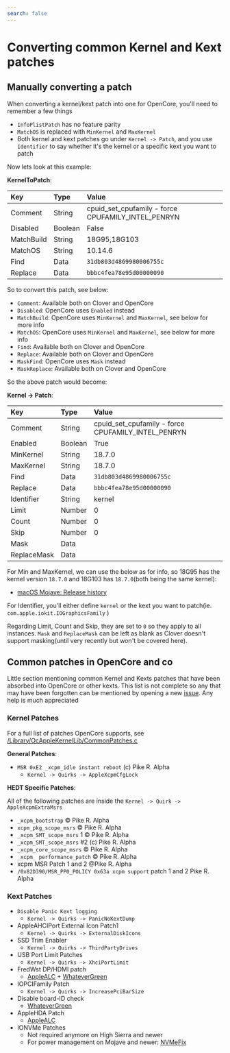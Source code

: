 ```yaml
---
search: false
---
```


# Converting common Kernel and Kext patches

## Manually converting a patch

When converting a kernel/kext patch into one for OpenCore, you'll need to remember a few things

* `InfoPlistPatch` has no feature parity
* `MatchOS` is replaced with `MinKernel` and `MaxKernel`
* Both kernel and kext patches go under `Kernel -> Patch`, and you use `Identifier` to say whether it's the kernel or a specific kext you want to patch

Now lets look at this example:

**KernelToPatch**:

| Key | Type | Value |
| :--- | :--- | :--- |
| Comment | String | cpuid_set_cpufamily - force CPUFAMILY_INTEL_PENRYN |
| Disabled | Boolean | False |
| MatchBuild | String | 18G95,18G103 |
| MatchOS | String | 10.14.6 |
| Find | Data | `31db803d4869980006755c` |
| Replace | Data | `bbbc4fea78e95d00000090` |

So to convert this patch, see below:

* `Comment`: Available both on Clover and OpenCore
* `Disabled`: OpenCore uses `Enabled` instead
* `MatchBuild`: OpenCore uses `MinKernel` and `MaxKernel`, see below for more info
* `MatchOS`: OpenCore uses `MinKernel` and `MaxKernel`, see below for more info
* `Find`: Available both on Clover and OpenCore
* `Replace`: Available both on Clover and OpenCore
* `MaskFind`: OpenCore uses `Mask` instead
* `MaskReplace`: Available both on Clover and OpenCore

So the above patch would become:

**Kernel -> Patch**:

| Key | Type | Value |
| :--- | :--- | :--- |
| Comment | String | cpuid_set_cpufamily - force CPUFAMILY_INTEL_PENRYN |
| Enabled | Boolean | True |
| MinKernel | String | 18.7.0 |
| MaxKernel | String | 18.7.0 |
| Find | Data | `31db803d4869980006755c` |
| Replace | Data | `bbbc4fea78e95d00000090` |
| Identifier | String | kernel |
| Limit | Number | 0 |
| Count | Number | 0 |
| Skip | Number | 0 |
| Mask | Data | |
| ReplaceMask | Data | |

For Min and MaxKernel, we can use the below as for info, so 18G95 has the kernel version `18.7.0` and 18G103 has `18.7.0`(both being the same kernel):

* [macOS Mojave: Release history](https://en.wikipedia.org/wiki/MacOS_Mojave#Release_history)

For Identifier, you'll either define `kernel` or the kext you want to patch(ie. `com.apple.iokit.IOGraphicsFamily` )

Regarding Limit, Count and Skip, they are set to `0` so they apply to all instances. `Mask` and `ReplaceMask` can be left as blank as Clover doesn't support masking(until very recently but won't be covered here).

## Common patches in OpenCore and co

Little section mentioning common Kernel and Kexts patches that have been absorbed into OpenCore or other kexts. This list is not complete so any that may have been forgotten can be mentioned by opening a new [issue](https://github.com/khronokernel/OpenCore-Vanilla-Desktop-Guide/issues). Any help is much appreciated

### Kernel Patches

For a full list of patches OpenCore supports, see [/Library/OcAppleKernelLib/CommonPatches.c](https://github.com/acidanthera/OpenCorePkg/blob/master/Library/OcAppleKernelLib/CommonPatches.c)

**General Patches**:

* `MSR 0xE2 _xcpm_idle instant reboot` (c) Pike R. Alpha
  * `Kernel -> Quirks -> AppleXcpmCfgLock`

**HEDT Specific Patches**:

All of the following patches are inside the `Kernel -> Quirk -> AppleXcpmExtraMsrs`

* `_xcpm_bootstrap` © Pike R. Alpha
* `xcpm_pkg_scope_msrs` © Pike R. Alpha
* `_xcpm_SMT_scope_msrs` 1 © Pike R. Alpha
* `_xcpm_SMT_scope_msrs` #2 (c) Pike R. Alpha
* `_xcpm_core_scope_msrs` © Pike R. Alpha
* `_xcpm_ performance_patch` © Pike R. Alpha
* xcpm MSR Patch 1 and 2 @Pike R. Alpha
* `/0x82D390/MSR_PP0_POLICY 0x63a xcpm support` patch 1 and 2 Pike R. Alpha

### Kext Patches

* `Disable Panic Kext logging`
  * `Kernel -> Quirks -> PanicNoKextDump`
* AppleAHCIPort External Icon Patch1
  * `Kernel -> Quirks -> ExternalDiskIcons`
* SSD Trim Enabler
  * `Kernel -> Quirks -> ThirdPartyDrives`
* USB Port Limit Patches
  * `Kernel -> Quirks -> XhciPortLimit`
* FredWst DP/HDMI patch
  * [AppleALC](https://github.com/acidanthera/AppleALC/releases) + [WhateverGreen](https://github.com/acidanthera/whatevergreen/releases)
* IOPCIFamily Patch
  * `Kernel -> Quirks -> IncreasePciBarSize`
* Disable board-ID check
  * [WhateverGreen](https://github.com/acidanthera/whatevergreen/releases)
* AppleHDA Patch
  * [AppleALC](https://github.com/acidanthera/AppleALC/releases)
* IONVMe Patches
  * Not required anymore on High Sierra and newer
  * For power management on Mojave and newer: [NVMeFix](https://github.com/acidanthera/NVMeFix/releases)
